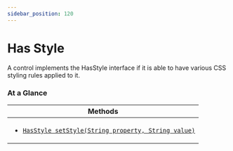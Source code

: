 ```yaml
---
sidebar_position: 120
---
```



# Has Style

A control implements the HasStyle interface if it is able to have various CSS styling rules applied to it.

### At a Glance

| Methods |
|------------|
| <ul><li>[`HasStyle setStyle(String property, String value)`](#)</li></ul>|